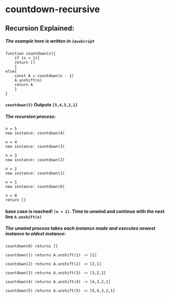 # countdown-recursive

##  Recursion Explained:

##### The example here is written in `JavaScript`

```
function countdown(n){
	if (n < 1){
	return []
	}
else{
	const A = countdown(n - 1)
	A.unshift(n)
	return A
	}
}
```

#### `countdown(5)` Outputs `[5,4,3,2,1]`

##### The recursion process:

```
n = 5
new instance: countdown(4)

n = 4
new instance: countdown(3)

n = 3
new instance: countdown(2)

n = 2
new instance: countdown(1)

n = 1 
new instance: countdown(0)

n = 0
return []
```

####  base case is reached! `(n < 1)`. Time to unwind and continue with the next line `A.unshift(n)`

##### The unwind process takes each instance made and executes newest instance to oldest instance:

```
countdown(0) returns []

countdown(1) returns A.unshift(1) -> [1]

countdown(2) returns A.unshift(2) -> [2,1]

countdown(3) returns A.unshift(3) -> [3,2,1]

countdown(4) returns A.unshift(4) -> [4,3,2,1]

countdown(5) returns A.unshift(5) -> [5,4,3,2,1]
```
